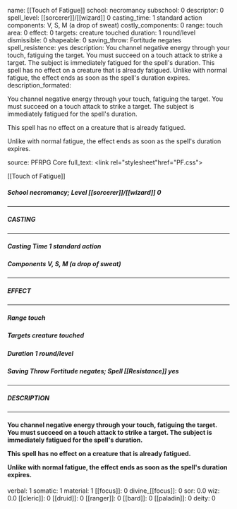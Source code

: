 name: [[Touch of Fatigue]]
school: necromancy
subschool: 0
descriptor: 0
spell_level: [[sorcerer]]/[[wizard]] 0
casting_time: 1 standard action
components: V, S, M (a drop of sweat)
costly_components: 0
range: touch
area: 0
effect: 0
targets: creature touched
duration: 1 round/level
dismissible: 0
shapeable: 0
saving_throw: Fortitude negates
spell_resistence: yes
description: You channel negative energy through your touch, fatiguing the target. You must succeed on a touch attack to strike a target. The subject is immediately fatigued for the spell's duration.  This spell has no effect on a creature that is already fatigued.  Unlike with normal fatigue, the effect ends as soon as the spell's duration expires.
description_formated: <p>You channel negative energy through your touch, fatiguing the target. You must succeed on a touch attack to strike a target. The subject is immediately fatigued for the spell's duration.</p><p>This spell has no effect on a creature that is already fatigued.</p><p>Unlike with normal fatigue, the effect ends as soon as the spell's duration expires.</p>
source: PFRPG Core
full_text: <link rel="stylesheet"href="PF.css"><div class="heading"><p class="alignleft">[[Touch of Fatigue]]</p><div style="clear: both;"></div></div><div><h5><b>School </b>necromancy; <b>Level </b>[[sorcerer]]/[[wizard]] 0</h5></div><hr/><div><h5><b>CASTING</b></h5></div><hr/><div><h5><b>Casting Time </b>1 standard action</h5><h5><b>Components </b>V, S, M (a drop of sweat)</h5></div><hr/><div><h5><b>EFFECT</b></h5></div><hr/><div><h5><b>Range </b>touch</h5><h5><b>Targets </b>creature touched</h5><h5><b>Duration </b>1 round/level</h5><h5><b>Saving Throw </b>Fortitude negates; <b>Spell [[Resistance]] </b>yes</h5></div><hr/><div><h5><b>DESCRIPTION</b></h5></div><hr/><div><h4><p>You channel negative energy through your touch, fatiguing the target. You must succeed on a touch attack to strike a target. The subject is immediately fatigued for the spell's duration.</p><p>This spell has no effect on a creature that is already fatigued.</p><p>Unlike with normal fatigue, the effect ends as soon as the spell's duration expires.</p></h4></div>
verbal: 1
somatic: 1
material: 1
[[focus]]: 0
divine_[[focus]]: 0
sor: 0.0
wiz: 0.0
[[cleric]]: 0
[[druid]]: 0
[[ranger]]: 0
[[bard]]: 0
[[paladin]]: 0
deity: 0
